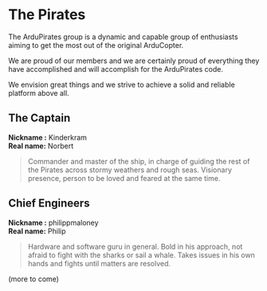 # The Pirates #

The ArduPirates group is a dynamic and capable group of enthusiasts aiming to get the most out of the original ArduCopter.

We are proud of our members and we are certainly proud of everything they have accomplished and will accomplish for the ArduPirates code.

We envision great things and we strive to achieve a solid and reliable platform above all.

## The Captain ##

**Nickname :** Kinderkram<br>
<b>Real name:</b> Norbert<br>

<blockquote>Commander and master of the ship, in charge of guiding the rest of the Pirates across stormy weathers and rough seas. Visionary presence, person to be loved and feared at the same time.</blockquote>

<h2>Chief Engineers</h2>

<b>Nickname :</b> philippmaloney<br>
<b>Real name:</b> Philip<br>

<blockquote>Hardware and software guru in general. Bold in his approach, not afraid to fight with the sharks or sail a whale. Takes issues in his own hands and fights until matters are resolved.</blockquote>

(more to come)<br>
<br>
